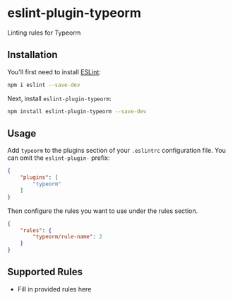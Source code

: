 # eslint-plugin-typeorm

Linting rules for Typeorm

## Installation

You'll first need to install [ESLint](https://eslint.org/):

```sh
npm i eslint --save-dev
```

Next, install `eslint-plugin-typeorm`:

```sh
npm install eslint-plugin-typeorm --save-dev
```

## Usage

Add `typeorm` to the plugins section of your `.eslintrc` configuration file. You can omit the `eslint-plugin-` prefix:

```json
{
    "plugins": [
        "typeorm"
    ]
}
```


Then configure the rules you want to use under the rules section.

```json
{
    "rules": {
        "typeorm/rule-name": 2
    }
}
```

## Supported Rules

* Fill in provided rules here



